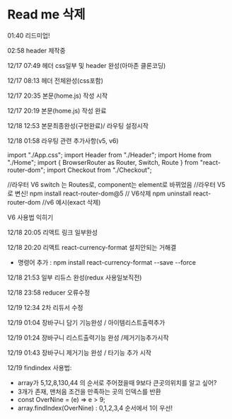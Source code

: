 # Read me 삭제

01:40 리드미업!

02:58 header 제작중

12/17 07:49 헤더 css일부 및 header 완성(아마존 클론코딩)

12/17 08:13 헤더 전체완성(css포함)

12/17 20:35 본문(home.js) 작성 시작

12/17 20:19 본문(home.js) 작성 완료

12/18 12:53 본문최종완성(구현완료)/ 라우팅 설정시작

12/18 01:58 라우팅 관련 추가사항(v5, v6)

import "./App.css";
import Header from "./Header";
import Home from "./Home";
import { BrowserRouter as Router, Switch, Route } from "react-router-dom";
import Checkout from "./Checkout";

//라우터 V6 switch 는 Routes로, component는 element로 바뀌었음
//라우터 V5로 변신! npm install react-router-dom@5
// V6삭제 npm uninstall react-router-dom
//v6 예시(exact 삭제)

V6 사용법 익히기

12/18 20:05 리액트 링크 일부완성

12/18 20:20 리액트 react-currency-format 설치안되는 거해결

- 명령어 추가 : npm install react-currency-format --save --force

12/18 21:53 일부 리듀스 완성(redux 사용일보직전)

12/18 23:58 reducer 오류수정

12/19 12:34 2차 리듀서 수정

12/19 01:04 장바구니 담기 기능완성 / 아이템리스트출력추가

12/19 01:24 장바구니 리스트출력기능 완성 /제거기능추가시작

12/19 01:43 장바구니 제거기능 완성 / 타기능 추가 시작

12/19 findindex 사용법:

- array가 5,12,8,130,44 의 순서로 주어졌을때 9보다 큰곳의위치를 알고 싶어?
- 3개가 존재, 맨처음 조건을 만족하는 곳의 인덱스를 반환
- const OverNine = (e) => e > 9;
- array.findIndex(OverNine) : 0,1,2,3,4 순서에서 1이 우선!
